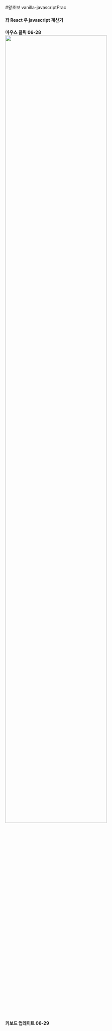 #왕초보 vanilla-javascriptPrac
<h4>좌 React 우 javascript 계산기<h4>
<div>마우스 클릭 06-28</div>
<img width="80%" src="https://github.com/ChoiTobin/vanilla-javascriptPrac/assets/87680494/6dd0f1bc-aea3-41b8-9f67-8be8a4d35a56"/>

<div>키보드 업데이트 06-29</div>
